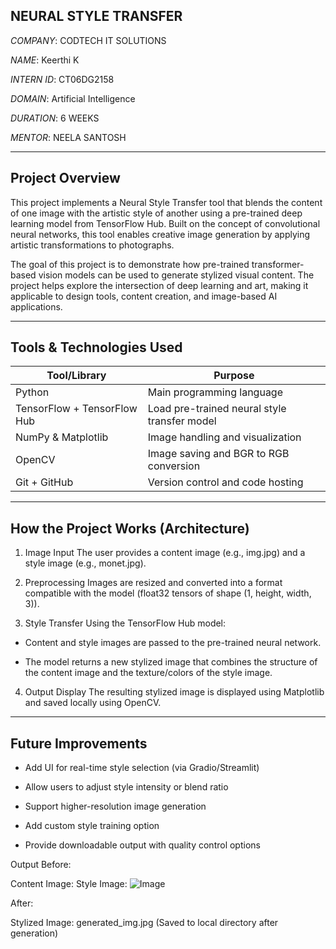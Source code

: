 ## NEURAL STYLE TRANSFER

*COMPANY*: CODTECH IT SOLUTIONS

*NAME*: Keerthi K

*INTERN ID*: CT06DG2158

*DOMAIN*: Artificial Intelligence

*DURATION*: 6 WEEKS

*MENTOR*: NEELA SANTOSH

---

## Project Overview

This project implements a Neural Style Transfer tool that blends the content of one image with the artistic style of another using a pre-trained deep learning model from TensorFlow Hub. Built on the concept of convolutional neural networks, this tool enables creative image generation by applying artistic transformations to photographs.

The goal of this project is to demonstrate how pre-trained transformer-based vision models can be used to generate stylized visual content. The project helps explore the intersection of deep learning and art, making it applicable to design tools, content creation, and image-based AI applications.

---

## Tools & Technologies Used

| **Tool/Library**            | **Purpose**                                  |
| --------------------------- | -------------------------------------------- |
| Python                      | Main programming language                    |
| TensorFlow + TensorFlow Hub | Load pre-trained neural style transfer model |
| NumPy & Matplotlib          | Image handling and visualization             |
| OpenCV                      | Image saving and BGR to RGB conversion       |
| Git + GitHub                | Version control and code hosting             |

---

## How the Project Works (Architecture)

1. Image Input
The user provides a content image (e.g., img.jpg) and a style image (e.g., monet.jpg).

2. Preprocessing
Images are resized and converted into a format compatible with the model (float32 tensors of shape (1, height, width, 3)).

3. Style Transfer
Using the TensorFlow Hub model:

- Content and style images are passed to the pre-trained neural network.

- The model returns a new stylized image that combines the structure of the content image and the texture/colors of the style image.

4. Output Display
The resulting stylized image is displayed using Matplotlib and saved locally using OpenCV.

---

## Future Improvements
- Add UI for real-time style selection (via Gradio/Streamlit)

- Allow users to adjust style intensity or blend ratio

- Support higher-resolution image generation

- Add custom style training option

- Provide downloadable output with quality control options

Output
Before:

Content Image:                                                                                      Style Image: 
![Image](https://github.com/user-attachments/assets/b1ae7e91-7213-417d-bb52-dbf8ba7e62b0)



After:

Stylized Image: generated_img.jpg
(Saved to local directory after generation)
